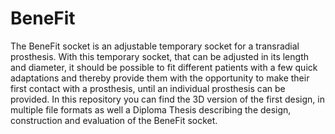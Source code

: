 # BeneFit
The BeneFit socket is an adjustable temporary socket for a transradial prosthesis. With this temporary socket, that can be adjusted in its length and diameter, it should be possible to fit different patients with a few quick adaptations and thereby provide them with the opportunity to make their first contact with a prosthesis, until an individual prosthesis can be provided.
In this repository you can find the 3D version of the first design, in multiple file formats as well a Diploma Thesis describing the design, construction and evaluation of the BeneFit socket.
